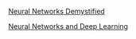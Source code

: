 [Neural Networks Demystified](https://github.com/stephencwelch/Neural-Networks-Demystified)

[Neural Networks and Deep Learning](http://neuralnetworksanddeeplearning.com/)